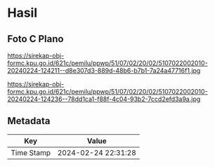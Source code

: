 # Hasil

## Foto C Plano

https://sirekap-obj-formc.kpu.go.id/621c/pemilu/ppwp/51/07/02/20/02/5107022002010-20240224-124211--d8e307d3-889d-48b6-b7b1-7a24a47716f1.jpg

https://sirekap-obj-formc.kpu.go.id/621c/pemilu/ppwp/51/07/02/20/02/5107022002010-20240224-124236--78dd1ca1-f88f-4c04-93b2-7ccd2efd3a9a.jpg


## Metadata

| Key        | Value               |
| ---------- | ------------------- |
| Time Stamp | 2024-02-24 22:31:28 |



